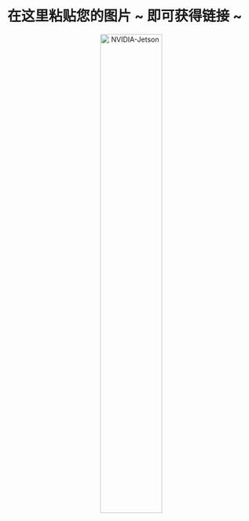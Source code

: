 # 在这里粘贴您的图片 ~ 即可获得链接 ~
<div align="center">
    <img src="https://github.com/AI-Tianlong/Useful-Tools/assets/50650583/b5466cfd-71a9-4e06-9823-c253a97d57b5" alt="NVIDIA-Jetson" width="50%">  
</div>
